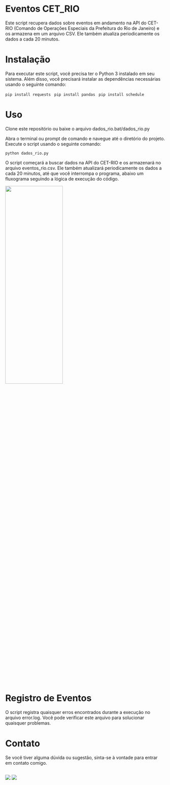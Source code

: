 # Eventos CET_RIO

Este script recupera dados sobre eventos em andamento na API do CET-RIO (Comando de Operações Especiais da Prefeitura do Rio de Janeiro) e os armazena em um arquivo CSV. Ele também atualiza periodicamente os dados a cada 20 minutos.

# Instalação

Para executar este script, você precisa ter o Python 3 instalado em seu sistema. Além disso, você precisará instalar as dependências necessárias usando o seguinte comando:

```pip install requests ```
```pip install pandas ```
```pip install schedule ```

# Uso
Clone este repositório ou baixe o arquivo dados_rio.bat/dados_rio.py

Abra o terminal ou prompt de comando e navegue até o diretório do projeto.
Execute o script usando o seguinte comando:

```python dados_rio.py```

O script começará a buscar dados na API do CET-RIO e os armazenará no arquivo eventos_rio.csv. Ele também atualizará periodicamente os dados a cada 20 minutos, até que você interrompa o programa, abaixo um fluxograma seguindo a lógica de execução do código.

<img src="https://lucid.app/lucidchart/91abc393-7e0b-46df-9c00-dc4fa4304f9a/edit?viewport_loc=203%2C-49%2C3721%2C1595%2C0_0&invitationId=inv_7635ce4f-86b6-4486-9389-a2c614181de2" width = "60%" height="40%">

# Registro de Eventos

O script registra quaisquer erros encontrados durante a execução no arquivo error.log. Você pode verificar este arquivo para solucionar quaisquer problemas.


# Contato

Se você tiver alguma dúvida ou sugestão, sinta-se à vontade para entrar em contato comigo.
##

<div>
      <a href="https://www.linkedin.com/in/filipe-jos%C3%A9-9652891b1/" target="_blank"><img src="https://img.shields.io/badge/LinkedIn-0077B5?style=for-the-badge&logo=linkedin&logoColor=white" target="_blank"></a>
      <a href="mailto:josefilipe602@gmail.com" target="_blank"><img src="https://img.shields.io/badge/Gmail-D14836?style=for-the-badge&logo=gmail&logoColor=white" target="_blank"></a>
</div>

##
